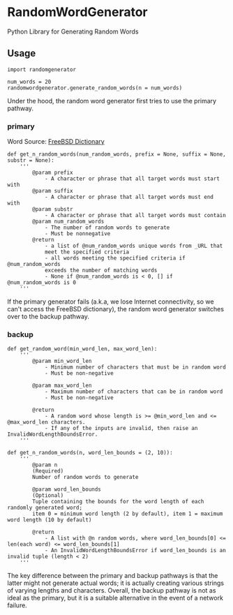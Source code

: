 # RandomWordGenerator
Python Library for Generating Random Words

## Usage
```
import randomgenerator

num_words = 20
randomwordgenerator.generate_random_words(n = num_words)
```

Under the hood, the random word generator first tries to use the primary pathway.

### primary
Word Source: <a href="http://svnweb.freebsd.org/csrg/share/dict/words?view=co">FreeBSD Dictionary</a>

```
def get_n_random_words(num_random_words, prefix = None, suffix = None, substr = None):
	'''
		@param prefix
			- A character or phrase that all target words must start with
		@param suffix
			- A character or phrase that all target words must end with
		@param substr
			- A character or phrase that all target words must contain
		@param num_random_words
			- The number of random words to generate
			- Must be nonnegative
		@return 
			- a list of @num_random_words unique words from _URL that 
			meet the specified criteria
			- all words meeting the specified criteria if @num_random_words 
			exceeds the number of matching words
			- None if @num_random_words is < 0, [] if @num_random_words is 0
	'''
```

If the primary generator fails (a.k.a, we lose Internet connectivity, so we can't access the FreeBSD dictionary),
the random word generator switches over to the backup pathway.

### backup
```
def get_random_word(min_word_len, max_word_len):
    '''
        @param min_word_len 
            - Minimum number of characters that must be in random word
            - Must be non-negative
        
        @param max_word_len 
            - Maximum number of characters that can be in random word
            - Must be non-negative

        @return 
            - A random word whose length is >= @min_word_len and <= @max_word_len characters.
            - If any of the inputs are invalid, then raise an InvalidWordLengthBoundsError.
    '''
```

```
def get_n_random_words(n, word_len_bounds = (2, 10)):
    '''
        @param n
        (Required)
        Number of random words to generate

        @param word_len_bounds
        (Optional)
        Tuple containing the bounds for the word length of each randomly generated word;
        item 0 = minimum word length (2 by default), item 1 = maximum word length (10 by default)

        @return
            - A list with @n random words, where word_len_bounds[0] <= len(each word) <= word_len_bounds[1]
            - An InvalidWordLengthBoundsError if word_len_bounds is an invalid tuple (length < 2)
    '''
```

The key difference between the primary and backup pathways is that the latter might not generate actual words; it is
actually creating various strings of varying lengths and characters. Overall, the backup pathway is not as ideal as the
primary, but it is a suitable alternative in the event of a network failure.